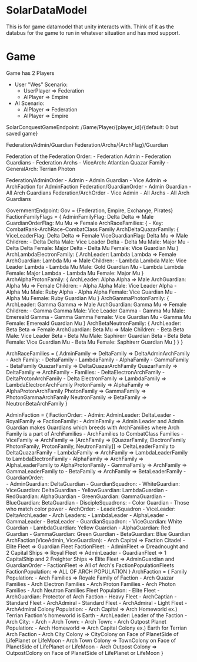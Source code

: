 # SolarDataModel

This is for game datamodel that unity interacts with. Think of it as the databus for the game to run in whatever situation and has mod support.


# Game
Game has 2 Players
- User "Wes" Scenario:
    - UserPlayer => Federation
    - AIPlayer => Empire
- AI Scenario:
    - AIPlayer => Federation
    - AIPlayer => Empire

SolarConquestGameEndpoint: /Game/Player/{player_id}/{default: 0 but saved game}

Federation/Admin/Guardian
Federation/Archs/{ArchFlag}/Guardian

Federation of the Federation Order:
    - Federation Admin
    - Federation Guardians
    - Federation Archs
        - ViceArch: Atlantian Quazar Family
        - GeneralArch: Terrian Photon

Federation/AdminOrder
    - Admin
    - Admin Guardian
    - Vice Admin => ArchFaction for AdminFaction
Federation/GuardianOrder
    - Admin Guardian
    - All Arch Guardians
Federation/ArchOrder
    - Vice Admin
    - All Archs
    - All Arch Guardians

GovernmentEndpoint: 
Gov = {Federation, Empire, Exchange, Pirates}
FactionFamilyFlags = {
    AdminFamilyFlag: Delta Delta => Male
    GuardianOrderFlag: Mu Mu => Female
    ArchRaceFamilies: {
        - Key: CombatRank-ArchRace-CombatClass Family
        ArchDeltaQuazarFamily: {
            ViceLeaderFlag: Delta Delta => Female
            ViceGuardianFlag: Delta Mu => Male
            Children:
                - Delta Delta Male: Vice Leader Delta
                - Delta Mu Male: Major Mu
                - Delta Delta Female: Major Delta
                - Delta Mu Female: Vice Guardian Mu
        }
        ArchLambdaElectronFamily: {
            ArchLeader: Lambda Lambda => Female
            ArchGuardian: Lambda Mu => Male
            Children:
                - Lambda Lambda Male: Vice Leader Lambda
                - Lambda Mu Male: Gold Guardian Mu
                - Lambda Lambda Female: Major Lambda
                - Lambda Mu Female: Major Mu
        }
        ArchAlphaProtonFamily: {
            ArchLeader: Alpha Alpha => Male
            ArchGuardian: Alpha Mu => Female
            Children:
                - Alpha Alpha Male: Vice Leader Alpha
                - Alpha Mu Male: Ruby Alpha
                - Alpha Alpha Female: Vice Guardian Mu
                - Alpha Mu Female: Ruby Guardian Mu
        }
        ArchGammaPhotonFamily: {
            ArchLeader: Gamma Gamma => Male
            ArchGuardian: Gamma Mu => Female
            Children:
                - Gamma Gamma Male: Vice Leader Gamma
                - Gamma Mu Male: Emereald Gamma
                - Gamma Gamma Female: Vice Guardian Mu
                - Gamma Mu Female: Emereald Guardian Mu
        }
        ArchBetaNeutronFamily: {
            ArchLeader: Beta Beta => Female
            ArchGuardian: Beta Mu => Male
            Children:
                - Beta Beta Male: Vice Leader Beta
                - Beta Mu Male: Saphirerr Guardian Beta
                - Beta Beta Female: Vice Guardian Mu
                - Beta Mu Female: Saphirerr Guardian Mu
        }
    }
}

ArchRaceFamilies = {
    AdminFamily => DeltaFamily => DeltaAdminArchFamily
        - Arch Family:
            - DeltaFamily
            - LambdaFamily
            - AlphaFamily
            - GammaFamily
            - BetaFamily
    QuazarFamily => DeltaQuazarArchFamily
        QuazarFamily => DeltaFamily => ArchFamily
            - Families:
                - DeltaElectronArchFamily
                - DeltaProtonArchFamily
                - Delta
    ElectronFamily => LambdaFamily => LambdaElectronArchFamily
    ProtonFamily => AlphaFamily => AlphaProtonArchFamily
    PhotonFamily => GammaFamily => PhotonGammaArchFamily
    NeutronFamily => BetaFamily => NeutronBetaArchFamily
}


AdminFaction = {
    FactionOrder:
        - Admin: AdminLeader: DeltaLeader
        - RoyalFamily => FactionFamily:
            - AdminFamily => Admin Leader and Admin Guardian makes Guardians which breeds with ArchFamilies where Arch Family is a part of ArchFamilies
            - ArchFamilies to CombatClass Families
                - ViceFamily => ArchFamily => [ArchFamily => [QuazarFamily, ElectronFamily PhotonFamily, ProtonFamily, NeutronFamily]] => DeltaLeaderFamily to DeltaQuazarFamily
                - LambdaFamily => ArchFamily => LambdaLeaderFamily to LambdaElectronFamily
                - AlphaFamily => ArchFamily => AlphaLeaderFamily to AlphaProtonFamily
                - GammaFamily => ArchFamily => GammaLeaderFamily to 
                - BetaFamily => ArchFamily => BetaLeaderFamily
        - GuardianOrder:    
            - AdminGuardian: DeltaGuardian
            - GuardianSquadron:
                - WhiteGuardian: ViceGuardian: DeltaGuardian
                - YellowGuardian: LambdaGuardian
                - RedGuardian: AlphaGuardian
                - GreenGuardian: GammaGuardian
                - BlueGuardian: BetaGuardian
            - DiscipleSquadrons:
                - Color Guardian
                - Those who match color power
        - ArchOrder:
            - LeaderSquadron
                - ViceLeader: DeltaArchLeader
                - Arch Leaders:
                    - LambdaLeader
                    - AlphaLeader
                    - GammaLeader
                    - BetaLeader
            - GuardianSquadron:
                - ViceGuardian: White Guardian
                - LambdaGuardian: Yellow Guardian
                - AlphaGuardian: Red Guardian
                - GammaGuardian: Green Guardian
                - BetaGuardian: Blue Guardian
    ArchFaction(ViceAdmin, ViceGuardian):
        - Arch Capital => Faction Citadel
        - Elite Fleet => Guardian Fleet
    FactionFleet:
        - AdminFleet => Dreadnought and 2 Capital Ships => Royal Fleet => AdminLeader
        - GuardianFleet => 1 CapitalShip and 2 Freighter Ships => Elite Fleet => AdminGuardian and GuardianOrder
        - FactionFleet => All of Arch's FactionPopulationFleets
    FactionPopulation: => ALL OF ARCH POPULATION
}
ArchFaction = {
    Family Population:
        - Arch Families => Royale Family of Faction
        - Arch Quazar Families
        - Arch Electron Families
        - Arch Proton Families
        - Arch Photon Families
        - Arch Neutron Families
    Fleet Population:
        - Elite Fleet
            - ArchGuardian: Protector of Arch Faction
        - Heavy Fleet
            - ArchCaptian
        - Standard Fleet
            - ArchAdmiral
        - Standard Fleet
            - ArchAdmiral
        - Light Fleet
            - ArchAdmiral
    Colony Population:
        - Arch Capital => Arch Homeworld ex.) Terrian Faction's homeworld is Earth
            - ArchLeader: Leader of the Faction
        - Arch City:
            - Arch
        - Arch Town:
        - Arch Town:
        - Arch Outpost
    Planet Population:
        - Arch Homeworld => Arch Capital Colony ex.) Earth for Terrian Arch Faction
        - Arch City Colony => CityColony on Face of PlanetSide of LifePlanet or LifeMoon
        - Arch Town Colony => TownColony on Face of PlanetSide of LifePlanet or LifeMoon
        - Arch Outpost Colony => OutpostColony on Face of PlanetSide of LifePlanet or LifeMoon
}

